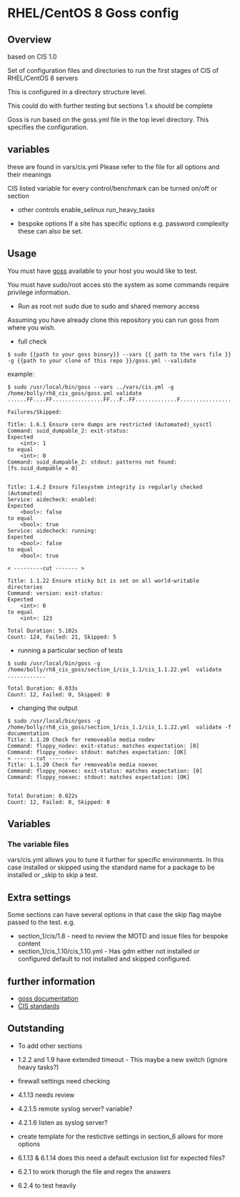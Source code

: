 # RHEL/CentOS 8 Goss config 

## Overview
based on CIS 1.0

Set of configuration files and directories to run the first stages of CIS of RHEL/CentOS 8 servers

This is configured in a directory structure level.

This could do with further testing but sections 1.x should be complete

Goss is run based on the goss.yml file in the top level directory. This specifies the configuration.


## variables

these are found in vars/cis.yml
Please refer to the file for all options and their meanings

CIS listed variable for every control/benchmark can be turned on/off or section

- other controls
enable_selinux
run_heavy_tasks

- bespoke options
If a site has specific options e.g. password complexity these can also be set.
## Usage

You must have [goss](https://github.com/aelsabbahy/goss/) available to your host you would like to test.

You must have sudo/root acces sto the system as some commands require privilege information.
- Run as root not sudo due to sudo and shared memory access

Assuming you have already clone this repository you can run goss from where you wish.

- full check
```
$ sudo {{path to your goss binary}} --vars {{ path to the vars file }} -g {{path to your clone of this repo }}/goss.yml --validate
```

example:
```
$ sudo /usr/local/bin/goss --vars ../vars/cis.yml -g /home/bolly/rh8_cis_goss/goss.yml validate
......FF....FF................FF...F..FF.............F........................FSSSS.............FS.F.F.F.F.........FFFFF....

Failures/Skipped:

Title: 1.6.1 Ensure core dumps are restricted (Automated)_sysctl
Command: suid_dumpable_2: exit-status:
Expected
    <int>: 1
to equal
    <int>: 0
Command: suid_dumpable_2: stdout: patterns not found: [fs.suid_dumpable = 0]


Title: 1.4.2 Ensure filesystem integrity is regularly checked (Automated)
Service: aidecheck: enabled:
Expected
    <bool>: false
to equal
    <bool>: true
Service: aidecheck: running:
Expected
    <bool>: false
to equal
    <bool>: true

< ---------cut ------- >

Title: 1.1.22 Ensure sticky bit is set on all world-writable directories
Command: version: exit-status:
Expected
    <int>: 0
to equal
    <int>: 123

Total Duration: 5.102s
Count: 124, Failed: 21, Skipped: 5

```
- running a particular section of tests

```
$ sudo /usr/local/bin/goss -g /home/bolly/rh8_cis_goss/section_1/cis_1.1/cis_1.1.22.yml  validate
............

Total Duration: 0.033s
Count: 12, Failed: 0, Skipped: 0

```

- changing the output

```
$ sudo /usr/local/bin/goss -g /home/bolly/rh8_cis_goss/section_1/cis_1.1/cis_1.1.22.yml  validate -f documentation
Title: 1.1.20 Check for removeable media nodev
Command: floppy_nodev: exit-status: matches expectation: [0]
Command: floppy_nodev: stdout: matches expectation: [OK]
< -------cut ------- >
Title: 1.1.20 Check for removeable media noexec
Command: floppy_noexec: exit-status: matches expectation: [0]
Command: floppy_noexec: stdout: matches expectation: [OK]


Total Duration: 0.022s
Count: 12, Failed: 0, Skipped: 0
```
## Variables

### The variable files
vars/cis.yml allows you to tune it further for specific environments.
In this case installed or skipped using the standard name for a package to be installed or _skip to skip a test.


## Extra settings



Some sections can have several options in that case the skip flag maybe passed to the test.
e.g. 
- section_1/cis/1.8 - need to review the MOTD and issue files for bespoke content
- section_1/cis_1.10/cis_1.10.yml  - Has gdm either not installed or configured default to not installed and skipped configured.
## further information

- [goss documentation](https://github.com/aelsabbahy/goss/blob/master/docs/manual.md#patterns)
- [CIS standards](https://www.cisecurity.org)

## Outstanding
- To add other sections
- 1.2.2 and 1.9 have extended timeout - This maybe a new switch (ignore heavy tasks?)
- firewall settings need checking
- 4.1.13 needs review 
- 4.2.1.5 remote syslog server? variable? 
- 4.2.1.6 listen as syslog server?  
- create template for the restictive settings in section_6 allows for more options

- 6.1.13 & 6.1.14 does this need a default exclusion list for expected files?
- 6.2.1 to work thorugh the file and regex the answers
- 6.2.4 to test heavily
